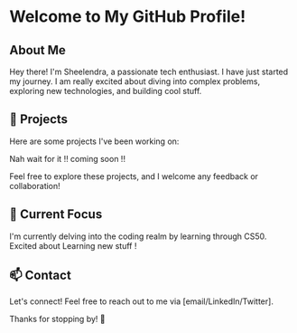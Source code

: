 # Welcome to My GitHub Profile!

## About Me
Hey there! I'm Sheelendra, a passionate tech enthusiast. I have just started my journey. 
I am really excited about diving into complex problems, exploring new technologies, and building cool stuff.

## 🚀 Projects
Here are some projects I've been working on:

Nah wait for it !!
coming soon !!

Feel free to explore these projects, and I welcome any feedback or collaboration!

## 🌱 Current Focus
I'm currently delving into the coding realm by learning through CS50. Excited about Learning new stuff !

## 📫 Contact
Let's connect! Feel free to reach out to me via [email/LinkedIn/Twitter].

Thanks for stopping by! 👋

<!---
Sheelendra-Scripts/Sheelendra-Scripts is a ✨ special ✨ repository because its `README.md` (this file) appears on your GitHub profile.
You can click the Preview link to take a look at your changes.
--->
